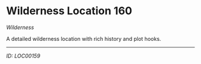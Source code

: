 # Wilderness Location 160

*Wilderness*

A detailed wilderness location with rich history and plot hooks.

---
*ID: LOC00159*